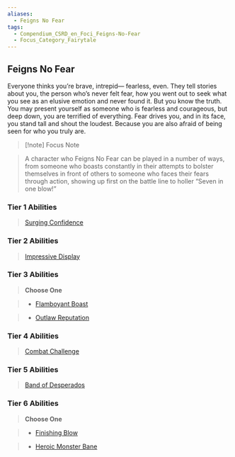 ```yaml
---
aliases:
  - Feigns No Fear
tags:
  - Compendium_CSRD_en_Foci_Feigns-No-Fear
  - Focus_Category_Fairytale
---
```

  
    
## Feigns No Fear  
Everyone thinks you’re brave, intrepid— fearless, even. They tell stories about you, the person who’s never felt fear, how you went out to seek what you see as an elusive emotion and never found it. But you know the truth. You may present yourself as someone who is fearless and courageous, but deep down, you are terrified of everything. Fear drives you, and in its face, you stand tall and shout the loudest. Because you are also afraid of being seen for who you truly are.  
  
  
>[!note] Focus Note  
>A character who Feigns No Fear can be played in a number of ways, from someone who boasts constantly in their attempts to bolster themselves in front of others to someone who faces their fears through action, showing up first on the battle line to holler “Seven in one blow!”  
  
  
  
### Tier 1 Abilities    
> [Surging Confidence](Surging-Confidence.md)    
  
### Tier 2 Abilities    
> [Impressive Display](Impressive-Display.md)    
  
  
### Tier 3 Abilities    
> **Choose One**    
>- [Flamboyant Boast](Flamboyant-Boast.md)    
>- [Outlaw Reputation](Outlaw-Reputation.md)    
  
  
### Tier 4 Abilities    
> [Combat Challenge](Combat-Challenge.md)    
  
  
### Tier 5 Abilities    
> [Band of Desperados](Band-of-Desperados.md)    
  
  
### Tier 6 Abilities    
> **Choose One**    
>- [Finishing Blow](Finishing-Blow.md)    
>- [Heroic Monster Bane](Heroic-Monster-Bane.md)